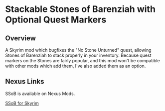 # Stackable Stones of Barenziah with Optional Quest Markers

## Overview

A Skyrim mod which bugfixes the "No Stone Unturned" quest, allowing Stones of
Barenziah to stack properly in your inventory. Because quest markers on the
Stones are fairly popular, and this mod won't be compatible with other mods
which add them, I've also added them as an option.

## Nexus Links

SSoB is available on Nexus Mods.

[SSoB for Skyrim](https://www.nexusmods.com/skyrim/mods/49056)
